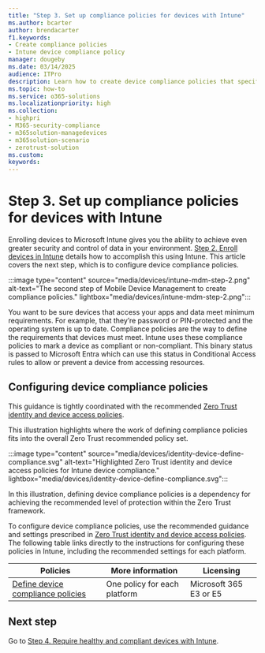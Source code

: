 ```yaml
---
title: "Step 3. Set up compliance policies for devices with Intune"
ms.author: bcarter
author: brendacarter
f1.keywords:
- Create compliance policies
- Intune device compliance policy
manager: dougeby
ms.date: 03/14/2025
audience: ITPro
description: Learn how to create device compliance policies that specify the minimum requirements for a device to access your environment.
ms.topic: how-to
ms.service: o365-solutions
ms.localizationpriority: high
ms.collection:
- highpri
- M365-security-compliance
- m365solution-managedevices
- m365solution-scenario
- zerotrust-solution
ms.custom: 
keywords: 
---
```


# Step 3. Set up compliance policies for devices with Intune

Enrolling devices to Microsoft Intune gives you the ability to achieve even greater security and control of data in your environment. [Step 2. Enroll devices in Intune](manage-devices-with-intune-enroll.md) details how to accomplish this using Intune. This article covers the next step, which is to configure device compliance policies.

:::image type="content" source="media/devices/intune-mdm-step-2.png" alt-text="The second step of Mobile Device Management to create compliance policies." lightbox="media/devices/intune-mdm-step-2.png":::

You want to be sure devices that access your apps and data meet minimum requirements. For example, that they’re password or PIN-protected and the operating system is up to date. Compliance policies are the way to define the requirements that devices must meet. Intune uses these compliance policies to mark a device as compliant or non-compliant. This binary status is passed to Microsoft Entra which can use this status in Conditional Access rules to allow or prevent a device from accessing resources.

## Configuring device compliance policies

This guidance is tightly coordinated with the recommended [Zero Trust identity and device access policies](zero-trust-identity-device-access-policies-overview.md).

This illustration highlights where the work of defining compliance policies fits into the overall Zero Trust recommended policy set.

:::image type="content" source="media/devices/identity-device-define-compliance.svg" alt-text="Highlighted Zero Trust identity and device access policies for Intune device compliance." lightbox="media/devices/identity-device-define-compliance.svg":::

In this illustration, defining device compliance policies is a dependency for achieving the recommended level of protection within the Zero Trust framework.

To configure device compliance policies, use the recommended guidance and settings prescribed in [Zero Trust identity and device access policies](zero-trust-identity-device-access-policies-overview.md). The following table links directly to the instructions for configuring these policies in Intune, including the recommended settings for each platform.

|Policies |More information  |Licensing |
|---------|---------|---------|
|[Define device compliance policies](zero-trust-identity-device-access-policies-common.md#create-device-compliance-policies)   |  One policy for each platform       |  Microsoft 365 E3 or E5       |

## Next step

Go to [Step 4. Require healthy and compliant devices with Intune](manage-devices-with-intune-require-compliance.md).
